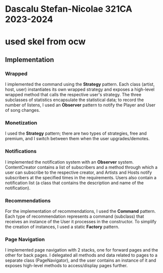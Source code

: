 # Dascalu Stefan-Nicolae 321CA 2023-2024
# used skel from ocw

## Implementation
### Wrapped
I implemented the command using the **Strategy** pattern. Each class (artist, host, user) instantiates its own wrapped strategy
and exposes a high-level wrapped method that calls the respective user's strategy. The three subclasses of
statistics encapsulate the statistical data; to record the number of listens, I used an **Observer** pattern
to notify the Player and User of song changes.

### Monetization
I used the **Strategy** pattern; there are two types of strategies, free and premium, and I switch between them when
the user upgrades/demotes.

### Notifications
I implemented the notification system with an **Observer** system. ContentCreator contains a list of subscribers and
a method through which a user can subscribe to the respective creator, and Artists and Hosts notify subscribers
at the specified times in the requirements. Users also contain a notification list (a class that contains the description
and name of the notification).

### Recommendations
For the implementation of recommendations, I used the **Command** pattern. Each type of recommendation
represents a command (subclass) that receives an instance of the User it processes
in the constructor. To simplify the creation of instances, I used a static **Factory** pattern.

### Page Navigation
I implemented page navigation with 2 stacks, one for forward pages and the other for back pages.
I delegated all methods and data related to pages to a separate class (PageNavigator), and the user
contains an instance of it and exposes high-level methods to access/display pages further.
